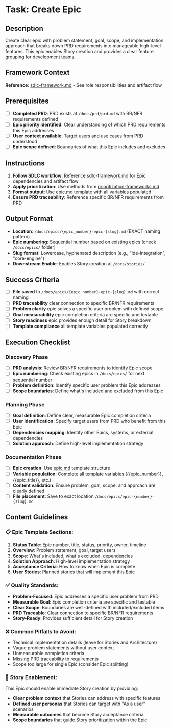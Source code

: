 # Task: Create Epic

## Description

Create clear epic with problem statement, goal, scope, and implementation approach that breaks down PRD requirements into manageable high-level features. This epic enables Story creation and provides a clear feature grouping for development teams.

## Framework Context

**Reference**: [sdlc-framework.md](./.krci-ai/data/common/sdlc-framework.md) - See role responsibilities and artifact flow

## Prerequisites

- [ ] **Completed PRD**: PRD exists at `/docs/prd/prd.md` with BR/NFR requirements defined
- [ ] **Epic priority identified**: Clear understanding of which PRD requirements this Epic addresses
- [ ] **User context available**: Target users and use cases from PRD understood
- [ ] **Epic scope defined**: Boundaries of what this Epic includes and excludes

## Instructions

1. **Follow SDLC workflow**: Reference [sdlc-framework.md](./.krci-ai/data/common/sdlc-framework.md) for Epic dependencies and artifact flow
2. **Apply prioritization**: Use methods from [prioritization-frameworks.md](./.krci-ai/data/prioritization-frameworks.md)
3. **Format output**: Use [epic.md](./.krci-ai/templates/epic.md) template with all variables populated
4. **Ensure PRD traceability**: Reference specific BR/NFR requirements from PRD

## Output Format

- **Location**: `/docs/epics/{epic_number}-epic-{slug}.md` (EXACT naming pattern)
- **Epic numbering**: Sequential number based on existing epics (check `/docs/epics/` folder)
- **Slug format**: Lowercase, hyphenated description (e.g., "ide-integration", "core-engine")
- **Downstream Enable**: Enables Story creation at `/docs/stories/`

## Success Criteria

- [ ] **File saved** to `/docs/epics/{epic_number}-epic-{slug}.md` with correct naming
- [ ] **PRD traceability** clear connection to specific BR/NFR requirements
- [ ] **Problem clarity** epic solves a specific user problem with defined scope
- [ ] **Goal measurability** epic completion criteria are specific and testable
- [ ] **Story readiness** epic provides enough detail for Story breakdown
- [ ] **Template compliance** all template variables populated correctly

## Execution Checklist

### Discovery Phase

- [ ] **PRD analysis**: Review BR/NFR requirements to identify Epic scope
- [ ] **Epic numbering**: Check existing epics in `/docs/epics/` for next sequential number
- [ ] **Problem definition**: Identify specific user problem this Epic addresses
- [ ] **Scope boundaries**: Define what's included and excluded from this Epic

### Planning Phase

- [ ] **Goal definition**: Define clear, measurable Epic completion criteria
- [ ] **User identification**: Specify target users from PRD who benefit from this Epic
- [ ] **Dependencies mapping**: Identify other Epics, systems, or external dependencies
- [ ] **Solution approach**: Define high-level implementation strategy

### Documentation Phase

- [ ] **Epic creation**: Use [epic.md](./.krci-ai/templates/epic.md) template structure
- [ ] **Variable population**: Complete all template variables ({{epic_number}}, {{epic_title}}, etc.)
- [ ] **Content validation**: Ensure problem, goal, scope, and approach are clearly defined
- [ ] **File placement**: Save to exact location `/docs/epics/epic-{number}-{slug}.md`

## Content Guidelines

### 📋 **Epic Template Sections:**

1. **Status Table**: Epic number, title, status, priority, owner, timeline
2. **Overview**: Problem statement, goal, target users
3. **Scope**: What's included, what's excluded, dependencies
4. **Solution Approach**: High-level implementation strategy
5. **Acceptance Criteria**: How to know when Epic is complete
6. **User Stories**: Planned stories that will implement this Epic

### ✅ **Quality Standards:**

- **Problem-Focused**: Epic addresses a specific user problem from PRD
- **Measurable Goal**: Epic completion criteria are specific and testable
- **Clear Scope**: Boundaries are well-defined with included/excluded items
- **PRD Traceable**: Clear connection to specific BR/NFR requirements
- **Story-Ready**: Provides sufficient detail for Story creation

### ❌ **Common Pitfalls to Avoid:**

- Technical implementation details (leave for Stories and Architecture)
- Vague problem statements without user context
- Unmeasurable completion criteria
- Missing PRD traceability to requirements
- Scope too large for single Epic (consider Epic splitting)

### 🎯 **Story Enablement:**

This Epic should enable immediate Story creation by providing:

- **Clear problem context** that Stories can address with specific features
- **Defined user personas** that Stories can target with "As a user" scenarios
- **Measurable outcomes** that become Story acceptance criteria
- **Scope boundaries** that guide Story prioritization within the Epic
